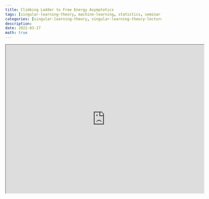 ```yaml
---
title: Climbing Ladder to Free Energy Asymptotics
tags: [singular-learning-theory, machine-learning, statistics, seminar-notes]
categories: [singular-learning-theory, singular-learning-theory-lecture-series]
description: 
date: 2022-03-17
math: true
---
```


<iframe src="https://drive.google.com/file/d/1NCafBKrTQLQD0nRsxpNRAdBJ2zx6KwqJ/preview" width="640" height="480" allow="autoplay"></iframe>